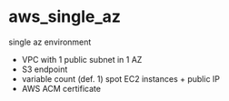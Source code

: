 # aws_single_az
single az environment
- VPC with 1 public subnet in 1 AZ
- S3 endpoint
- variable count (def. 1) spot EC2 instances + public IP
- AWS ACM certificate
